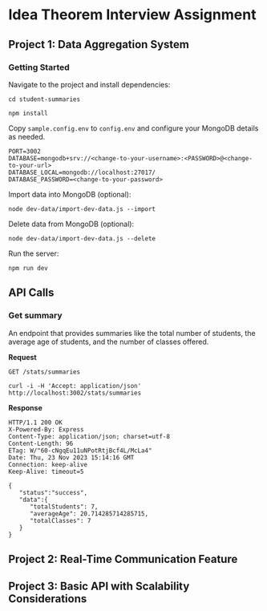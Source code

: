 # Idea Theorem Interview Assignment

## Project 1: Data Aggregation System

### Getting Started

Navigate to the project and install dependencies:

```
cd student-summaries
```

```
npm install
```

Copy `sample.config.env` to `config.env` and configure your MongoDB details as needed.

```
PORT=3002
DATABASE=mongodb+srv://<change-to-your-username>:<PASSWORD>@<change-to-your-url>
DATABASE_LOCAL=mongodb://localhost:27017/
DATABASE_PASSWORD=<change-to-your-password>
```

Import data into MongoDB (optional):

```
node dev-data/import-dev-data.js --import
```

Delete data from MongoDB (optional):

```
node dev-data/import-dev-data.js --delete
```

Run the server:

```
npm run dev
```

###

## API Calls

### Get summary

An endpoint that provides summaries like the total number of students, the average age of students, and the number of classes offered.

**Request**

`GET /stats/summaries`

```
curl -i -H 'Accept: application/json' http://localhost:3002/stats/summaries
```

**Response**

```
HTTP/1.1 200 OK
X-Powered-By: Express
Content-Type: application/json; charset=utf-8
Content-Length: 96
ETag: W/"60-cNgqEu11uNPotRtjBcf4L/McLa4"
Date: Thu, 23 Nov 2023 15:14:16 GMT
Connection: keep-alive
Keep-Alive: timeout=5

{
   "status":"success",
   "data":{
      "totalStudents": 7,
      "averageAge": 20.714285714285715,
      "totalClasses": 7
   }
}
```

## Project 2: Real-Time Communication Feature

## Project 3: Basic API with Scalability Considerations
